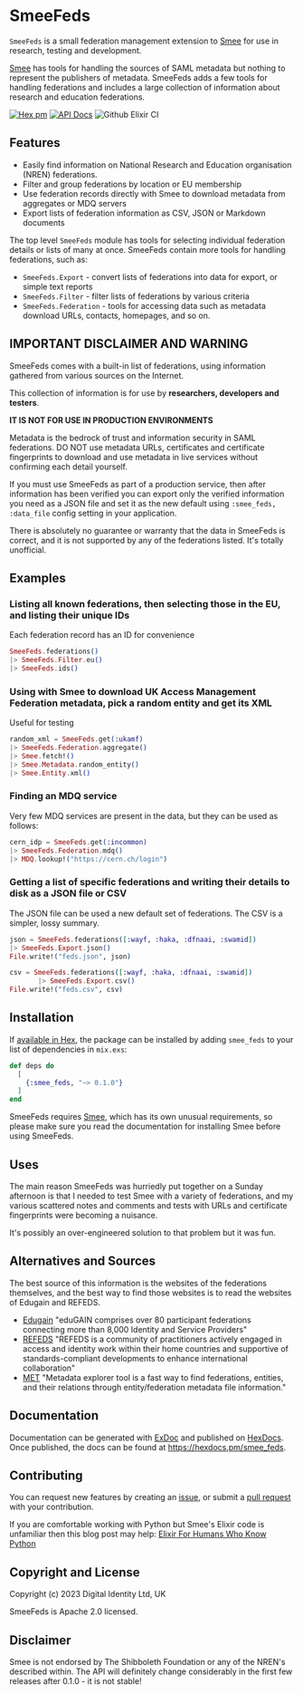# SmeeFeds

`SmeeFeds` is a small federation management extension to [Smee](https://github.com/Digital-Identity-Labs/smee) for use in
research, testing and development.

[Smee](https://github.com/Digital-Identity-Labs/smee) has tools for handling the sources of SAML metadata but 
nothing to represent the publishers of metadata. SmeeFeds adds a few tools for handling federations and includes a large
collection of information about research and education federations.

[![Hex pm](http://img.shields.io/hexpm/v/smee_feds.svg?style=flat)](https://hex.pm/packages/smee_feds)
[![API Docs](https://img.shields.io/badge/api-docs-yellow.svg?style=flat)](http://hexdocs.pm/smee_feds/)
![Github Elixir CI](https://github.com/Digital-Identity-Labs/smee_feds/workflows/Elixir%20CI/badge.svg)

## Features

* Easily find information on National Research and Education organisation (NREN) federations.
* Filter and group federations by location or EU membership
* Use federation records directly with Smee to download metadata from aggregates or MDQ servers
* Export lists of federation information as CSV, JSON or Markdown documents

The top level `SmeeFeds` module has tools for selecting individual federation details or lists of many at once.
SmeeFeds contain more tools for handling federations, such as:

* `SmeeFeds.Export` - convert lists of federations into data for export, or simple text reports
* `SmeeFeds.Filter` - filter lists of federations by various criteria
* `SmeeFeds.Federation` - tools for accessing data such as metadata download URLs, contacts, homepages, and so on.

## IMPORTANT DISCLAIMER AND WARNING

SmeeFeds comes with a built-in list of federations, using information gathered from various sources on the Internet.

This collection of information is for use by **researchers, developers and testers**. 

**IT IS NOT FOR USE IN PRODUCTION ENVIRONMENTS**

Metadata is the bedrock of trust and information security in SAML federations. DO NOT use metadata URLs, certificates 
and certificate fingerprints to download and use metadata in live services without confirming each detail yourself.

If you must use SmeeFeds as part of a production service, then after information has been verified you can export only
the verified information you need as a JSON file and set it as the new default using 
`:smee_feds, :data_file` config setting in your application.

There is absolutely no guarantee or warranty that the data in SmeeFeds is correct, and it is not supported by any of 
the federations listed. It's totally unofficial. 

## Examples

### Listing all known federations, then selecting those in the EU, and listing their unique IDs
Each federation record has an ID for convenience

```elixir
SmeeFeds.federations()
|> SmeeFeds.Filter.eu()
|> SmeeFeds.ids()
```

### Using with Smee to download UK Access Management Federation metadata, pick a random entity and get its XML
Useful for testing

```elixir
random_xml = SmeeFeds.get(:ukamf)
|> SmeeFeds.Federation.aggregate()
|> Smee.fetch!()
|> Smee.Metadata.random_entity()
|> Smee.Entity.xml()
```

### Finding an MDQ service 
Very few MDQ services are present in the data, but they can be used as follows:

```elixir
cern_idp = SmeeFeds.get(:incommon)
|> SmeeFeds.Federation.mdq()
|> MDQ.lookup!("https://cern.ch/login")
```

### Getting a list of specific federations and writing their details to disk as a JSON file or CSV
The JSON file can be used a new default set of federations. The CSV is a simpler, lossy summary.

```elixir
json = SmeeFeds.federations([:wayf, :haka, :dfnaai, :swamid])
|> SmeeFeds.Export.json()
File.write!("feds.json", json)

csv = SmeeFeds.federations([:wayf, :haka, :dfnaai, :swamid])
       |> SmeeFeds.Export.csv()
File.write!("feds.csv", csv)
```

## Installation

If [available in Hex](https://hex.pm/docs/publish), the package can be installed
by adding `smee_feds` to your list of dependencies in `mix.exs`:

```elixir
def deps do
  [
    {:smee_feds, "~> 0.1.0"}
  ]
end
```

SmeeFeds requires [Smee](https://github.com/Digital-Identity-Labs/smee), which has its own unusual requirements, so
please make sure you read the documentation for installing Smee before using SmeeFeds.

## Uses

The main reason SmeeFeds was hurriedly put together on a Sunday afternoon is that I needed to test Smee with a variety
of federations, and my various scattered notes and comments and tests with URLs and certificate fingerprints were becoming a nuisance.

It's possibly an over-engineered solution to that problem but it was fun.

## Alternatives and Sources

The best source of this information is the websites of the federations themselves, and the best way to find those
websites is to read the websites of Edugain and REFEDS.

* [Edugain](https://edugain.org/) "eduGAIN comprises over 80 participant federations connecting more than 8,000 Identity and Service Providers" 
* [REFEDS](https://refeds.org/) "REFEDS is a community of practitioners actively engaged in access and identity work within their home countries and supportive of standards-compliant developments to enhance international collaboration"
* [MET](https://met.refeds.org/) "Metadata explorer tool is a fast way to find federations, entities, and their relations through entity/federation metadata file information."

## Documentation

Documentation can be generated with [ExDoc](https://github.com/elixir-lang/ex_doc)
and published on [HexDocs](https://hexdocs.pm). Once published, the docs can
be found at <https://hexdocs.pm/smee_feds>.

## Contributing

You can request new features by creating an [issue](https://github.com/Digital-Identity-Labs/smee_feds/issues),
or submit a [pull request](https://github.com/Digital-Identity-Labs/smee_feds/pulls) with your contribution.

If you are comfortable working with Python but Smee's Elixir code is unfamiliar then this blog post may help: 
[Elixir For Humans Who Know Python](https://hibox.live/elixir-for-humans-who-know-python)

## Copyright and License

Copyright (c) 2023 Digital Identity Ltd, UK

SmeeFeds is Apache 2.0 licensed.

## Disclaimer
Smee is not endorsed by The Shibboleth Foundation or any of the NREN's described within.
The API will definitely change considerably in the first few releases after 0.1.0 - it is not stable!
